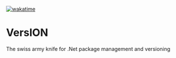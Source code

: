 [![wakatime](https://wakatime.com/badge/github/Skyppid/VersION.svg)](https://wakatime.com/badge/github/Skyppid/VersION)

# VersION
The swiss army knife for .Net package management and versioning
